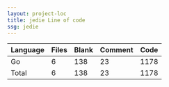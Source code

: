 ```yaml
---
layout: project-loc
title: jedie Line of code
ssg: jedie
---
```

<div class="table-responsive">
<table class="table">
<thead><tr>
<th>Language</th>
<th>Files</th>
<th>Blank</th>
<th>Comment</th>
<th>Code</th>
</tr></thead><tbody>
<tr><td>Go</td><td> 6</td><td> 138</td><td> 23</td><td> 1178</td></tr>
<tr><td>Total</td><td>6</td><td>138</td><td>23</td><td>1178</td></tr>
</tbody></table></div>
